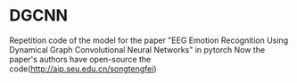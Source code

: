 # DGCNN
Repetition code of the model for the paper "EEG Emotion Recognition Using Dynamical Graph Convolutional Neural Networks" in pytorch
Now the paper's authors have open-source the code(http://aip.seu.edu.cn/songtengfei)
